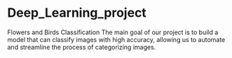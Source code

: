 # Deep_Learning_project
Flowers and Birds Classification
The main goal of our project is to build a model that can classify images with high accuracy, allowing us to automate and streamline the process of categorizing images.
